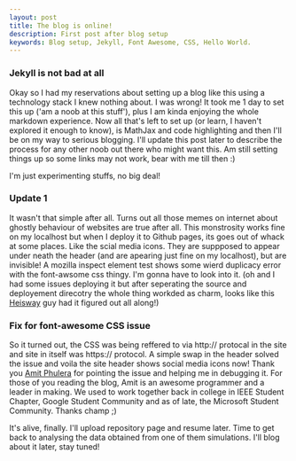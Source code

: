 ```yaml
---
layout: post
title: The blog is online!
description: First post after blog setup
keywords: Blog setup, Jekyll, Font Awesome, CSS, Hello World.
---
```


### Jekyll is not bad at all

Okay so I had my reservations about setting up a blog like this using a technology stack I knew nothing about.
I was wrong! It took me 1 day to set this up ('am a noob at this stuff'), plus I am kinda enjoying the whole markdown experience. Now all that's left to set up (or learn, I haven't explored it enough to know), is MathJax and code highlighting and then I'll be on my way to serious blogging.  I'll update this post later to describe the process for any other noob out there who might want this. Am still setting things up so some links may not work, bear with me till then :)

I'm just experimenting stuffs, no big deal!

### Update 1
It wasn't that simple after all. Turns out all those memes on internet about ghostly behaviour of websites are true after all. This monstrosity works fine on my localhost but when I deploy it to Github pages, its goes out of whack at some places. Like the scial media icons. They are suppposed to appear under neath the header (and are apearing just fine on  my localhost), but are invisible! A mozilla inspect element test shows some wierd duplicacy error with the font-awsome css thingy. I'm gonna have to look into it. (oh and I had some issues deploying it but after seperating the source and deployement direcotry the whole thing workded as charm, looks like this [Heisway](https://github.com/heiswayi) guy had it figured out all along!)

### Fix for font-awesome CSS issue
So it turned out, the CSS was being reffered to via http:// protocal in the site and site in itself was https:// protocol. A simple swap in the header solved the issue and voila the site header shows social media icons now! Thank you [Amit Phulera](https://github.com/AmitPhulera) for pointing the issue and helping me in debugging it. For those of you reading the blog, Amit is an awesome programmer and a leader in making. We used to work together back in college in IEEE Student Chapter, Google Student Community and as of late, the Microsoft Student Community. Thanks champ ;)

It's alive, finally. I'll upload repository page and resume later. Time to get back to analysing the data obtained from one of them simulations. I'll blog about it later, stay tuned!
